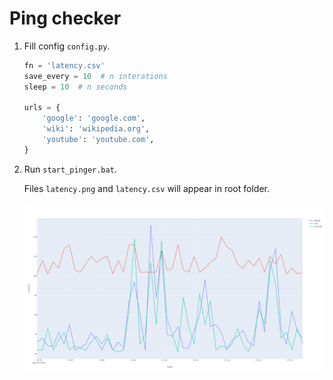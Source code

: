 # Ping checker


1) Fill config `config.py`.

<ul>

```python
fn = 'latency.csv'
save_every = 10  # n interations
sleep = 10  # n seconds

urls = {
    'google': 'google.com',
    'wiki': 'wikipedia.org',
    'youtube': 'youtube.com',
}

```

</ul>

2) Run `start_pinger.bat`.

<ul>

Files `latency.png` and `latency.csv` will appear in root folder.

![image](https://github.com/shi-i-chan/ping_checker/blob/main/latency.png)

</ul>
